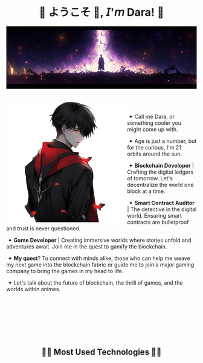  <h1 align="center">💠 ようこそ 👋, 𝘐'𝘮 Dara! 💠</h1>

<div align="center">
  <img  src=assets/header.png />
 
</div>
<br>

<div>
 <div>
  <img width="320" height="320" src="assets/firstcharacter.png" align="left">
  <p align="right">

   &nbsp;
    
   &nbsp;&#10022; Call me Dara, or something cooler you might come up with.

   &nbsp;&#10022; Age is just a number, but for the curious, I'm 21 orbits around the sun.

   &nbsp;&#10022; **Blockchain Developer** | Crafting the digital ledgers of tomorrow. Let's decentralize the world one block at a time.

   &nbsp;&#10022; **Smart Contract Auditor** | The detective in the digital world. Ensuring smart contracts are bulletproof and trust is never questioned.

   &nbsp;&#10022; **Game Developer** | Creating immersive worlds where stories unfold and adventures await. Join me in the quest to gamify the blockchain.

   &nbsp;&#10022; **My quest**? To connect with minds alike, those who can help me weave my next game into the blockchain fabric or guide me to join a major gaming company to bring the games in my head to life.
   
   &nbsp;&#10022; Let's talk about the future of blockchain, the thrill of games, and the worlds within animes.
   
  </p>
 </div>
</div>

<br><br><br><br><br><br>
<h2 align="center">🧑‍💻 Most Used Technologies 🧑‍💻</h2>
<br>
